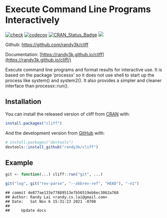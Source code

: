 
<!-- README.md is generated from README.Rmd. Please edit that file -->

# Execute Command Line Programs Interactively

<!-- badges: start -->

[![check](https://github.com/randy3k/cliff/actions/workflows/check.yaml/badge.svg)](https://github.com/randy3k/cliff/actions/workflows/check.yaml)
[![codecov](https://codecov.io/gh/randy3k/cliff/branch/master/graph/badge.svg)](https://codecov.io/gh/randy3k/cliff)
[![CRAN\_Status\_Badge](https://www.r-pkg.org/badges/version/cliff)](https://cran.r-project.org/package=cliff)
[![](https://cranlogs.r-pkg.org/badges/grand-total/cliff)](https://cran.r-project.org/package=cliff)
<!-- badges: end -->

Github: <https://github.com/randy3k/cliff>

Documentation:
[https://randy3k.github.io/cliff](https://randy3k.github.io/cliff/)

Execute command line programs and format results for interactive use. It
is based on the package ‘processx’ so it does not use shell to start up
the process like system() and system2(). It also provides a simpler and
cleaner interface than processx::run().

## Installation

You can install the released version of cliff from
[CRAN](https://CRAN.R-project.org) with:

``` r
install.packages("cliff")
```

And the development version from [GitHub](https://github.com/) with:

``` r
# install.packages("devtools")
devtools::install_github("randy3k/cliff")
```

## Example

``` r
git <- function(...) cliff::run("git", ...)

git("log", git("rev-parse", "--abbrev-ref", "HEAD"), "-n1")
```

    ## commit 4e877ae133e77889513e7b56519eb6ec3062a768
    ## Author: Randy Lai <randy.cs.lai@gmail.com>
    ## Date:   Sat Nov 6 15:31:23 2021 -0700
    ## 
    ##     Update docs
